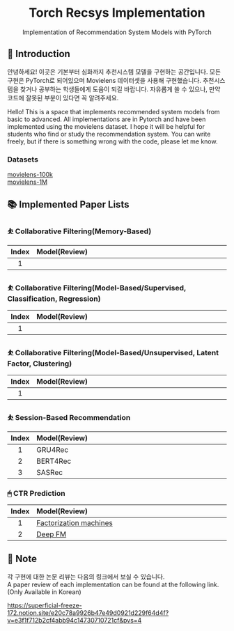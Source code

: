 # <div align="center"> Torch Recsys Implementation </div>

<div align="center"> Implementation of Recommendation System Models with PyTorch </div>

## 🤗 Introduction

안녕하세요! 이곳은 기본부터 심화까지 추천시스템 모델을 구현하는 공간입니다. 모든 구현은 PyTorch로 되어있으며 Movielens 데이터셋을 사용해 구현했습니다. 추천시스템을 찾거나 공부하는 학생들에게 도움이 되길 바랍니다. 자유롭게 쓸 수 있으나, 만약 코드에 잘못된 부분이 있다면 꼭 알려주세요.<br>

Hello! This is a space that implements recommended system models from basic to advanced. All implementations are in Pytorch and have been implemented using the movielens dataset. I hope it will be helpful for students who find or study the recommendation system. You can write freely, but if there is something wrong with the code, please let me know.<br>

### Datasets
[movielens-100k](https://grouplens.org/datasets/movielens/100k/)<br>
[movielens-1M](https://grouplens.org/datasets/movielens/1M/)<br>

## 📚 Implemented Paper Lists
### ⛹️ Collaborative Filtering(Memory-Based)
|Index|Model(Review)　　　　　　　　　　　　　　　　　　　　　　　|HR       |nDCG     |MRR      |
|:---:|:---------------------------------------------|:-------:|:-------:|:-------:|
|1    | |         |         |         |

### ⛹️ Collaborative Filtering(Model-Based/Supervised, Classification, Regression)
|Index|Model(Review)　　　　　　　　　　　　　　　　　　　　　　　|HR       |nDCG     |MRR      |
|:---:|:---------------------------------------------|:-------:|:-------:|:-------:|
|1    | |         |         |         |

### ⛹️ Collaborative Filtering(Model-Based/Unsupervised, Latent Factor, Clustering)
|Index|Model(Review)　　　　　　　　　　　　　　　　　　　　　　　|HR       |nDCG     |MRR      |
|:---:|:---------------------------------------------|:-------:|:-------:|:-------:|
|1    | |         |         |         |

### ⛹️ Session-Based Recommendation
|Index|Model(Review)　　　　　　　　　　　　　　　　　　　　　　　|HR       |nDCG     |MRR      |
|:---:|:---------------------------------------------|:-------:|:-------:|:-------:|
|1    |GRU4Rec                                       |         |         |         |
|2    |BERT4Rec                                      |         |         |         |
|3    |SASRec                                        |         |         |         |

### 🖱 CTR Prediction
|Index|Model(Review)　　　　　　　　　　　　　　　　　　　　　　　|RMSE     |F1       |AUC      |LogLoss  |
|:---:|:---------------------------------------------|:-------:|:-------:|:-------:|:-------:|
|1    |[Factorization machines](https://superficial-freeze-172.notion.site/Factorization-machines-85debc8b650a40f39156be320ec46a47?pvs=4)|         |         |         |         |
|2    |[Deep FM](https://superficial-freeze-172.notion.site/DeepFM-a-factorization-machine-based-neural-network-for-CTR-prediction-5891d516dbad413fb0da3e834c10771c?pvs=4)|         |         |         |         |

## 🔔 Note
각 구현에 대한 논문 리뷰는 다음의 링크에서 보실 수 있습니다.<br>
A paper review of each implementation can be found at the following link. (Only Available in Korean) <br>

https://superficial-freeze-172.notion.site/e20c78a9926b47e49d0921d229f64d4f?v=e3f1f712b2cf4abb94c14730710721cf&pvs=4
